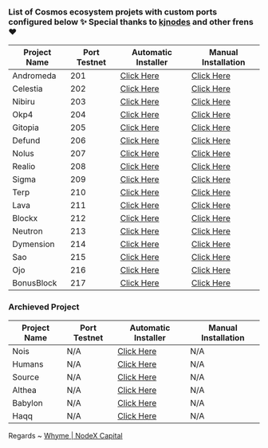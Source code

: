 ### List of Cosmos ecosystem projets with custom ports configured below ✨ Special thanks to [kjnodes](https://kjnodes.com) and other frens ❤



| Project Name | Port Testnet | Automatic Installer|Manual Installation|
|--------------|--------------|--------------------|-------------------|
| Andromeda    | 201  | [Click Here](./andromeda/README.md) |[Click Here](https://nodexcapital.com/andromeda)| 
| Celestia     | 202  | [Click Here](./celestia/README.md)  |[Click Here](https://nodexcapital.com/celestia) |   
| Nibiru       | 203  | [Click Here](./nibiru/README.md)    |[Click Here](https://nodexcapital.com/nibiru)   |
| Okp4         | 204  | [Click Here](./okp4/README.md)      |[Click Here](https://nodexcapital.com/okp4)     |
| Gitopia      | 205  | [Click Here](./gitopia/README.md)   |[Click Here](https://nodexcapital.com/gitopia)  |
| Defund       | 206  | [Click Here](./defund/README.md)    |[Click Here](https://nodexcapital.com/defund)    |
| Nolus        | 207  | [Click Here](./nolus/README.md)     |[Click Here](https://nodexcapital.com/nolus)    |
| Realio       | 208  | [Click Here](./realio/README.md)    |[Click Here](https://nodexcapital.com/realio)   |
| Sigma        | 209  | [Click Here](./sge/README.md)       |[Click Here](https://nodexcapital.com/sge)      |
| Terp         | 210  | [Click Here](./terp/README.md)      |[Click Here](https://nodexcapital.com/terp)     |
| Lava         | 211  | [Click Here](./lava/README.md)      |[Click Here](https://nodexcapital.com/lava)     |
| Blockx       | 212  | [Click Here](./blockx/README.md)    |[Click Here](https://nodexcapital.com/blockx)   |
| Neutron      | 213  | [Click Here](./neutron/README.md)   |[Click Here](https://nodexcapital.com/neutron)  |
| Dymension    | 214  | [Click Here](./dymension/README.md) |[Click Here](https://nodexcapital.com/dymension)|
| Sao          | 215  | [Click Here](./saonetwork/README.md)|[Click Here](https://nodexcapital.com/sao)      |
| Ojo          | 216  | [Click Here](./ojonetwork/README.md)|[Click Here](https://nodexcapital.com/ojo)      |
| BonusBlock   | 217  | [Click Here](./bonusblock/README.md)|[Click Here](https://nodexcapital.com/bonus)|


### Archieved Project
| Project Name |Port Testnet|Automatic Installer|Manual Installation|
|------------------|------------|-------------------|-------------------|
| Nois   | N/A           | [Click Here](./nois/README.md)    |   N/A    |
| Humans | N/A           | [Click Here](./humans/README.md)  |   N/A    |
| Source | N/A           | [Click Here](./source/README.md)  |   N/A    |
| Althea | N/A           | [Click Here](./atlhea/README.md)  |   N/A    |
| Babylon| N/A           | [Click Here](./babylon/README.md) |   N/A    |
| Haqq   | N/A           | [Click Here](./haqq/README.md)    |   N/A    |


Regards ~ [Whyme | NodeX Capital](https://discord.com/users/928575843641479198)